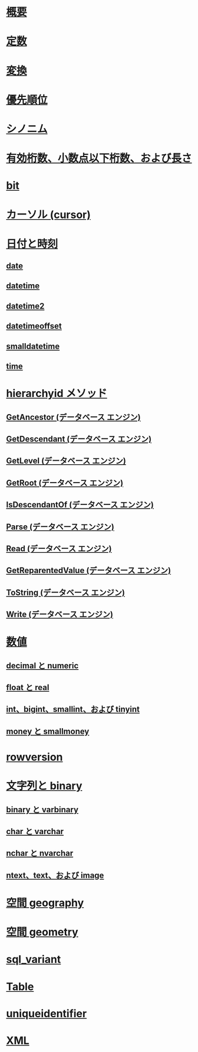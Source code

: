 # [概要](data-types-transact-sql.md)  
# [定数](constants-transact-sql.md)  
# [変換](data-type-conversion-database-engine.md)  
# [優先順位](data-type-precedence-transact-sql.md)  
# [シノニム](data-type-synonyms-transact-sql.md)  
# [有効桁数、小数点以下桁数、および長さ](precision-scale-and-length-transact-sql.md)  
# [bit](bit-transact-sql.md)  
# [カーソル (cursor)](cursor-transact-sql.md)  
# [日付と時刻](date-and-time-types.md)  
## [date](date-transact-sql.md)  
## [datetime](datetime-transact-sql.md)  
## [datetime2](datetime2-transact-sql.md)  
## [datetimeoffset](datetimeoffset-transact-sql.md)  
## [smalldatetime](smalldatetime-transact-sql.md)  
## [time](time-transact-sql.md)  

# [hierarchyid メソッド](hierarchyid-data-type-method-reference.md)  
## [GetAncestor (データベース エンジン)](getancestor-database-engine.md)  
## [GetDescendant (データベース エンジン)](getdescendant-database-engine.md)  
## [GetLevel (データベース エンジン)](getlevel-database-engine.md)  
## [GetRoot (データベース エンジン)](getroot-database-engine.md)  
## [IsDescendantOf (データベース エンジン)](isdescendantof-database-engine.md)  
## [Parse (データベース エンジン)](parse-database-engine.md)  
## [Read (データベース エンジン)](read-database-engine.md)  
## [GetReparentedValue (データベース エンジン)](getreparentedvalue-database-engine.md)  
## [ToString (データベース エンジン)](tostring-database-engine.md)  
## [Write (データベース エンジン)](write-database-engine.md)  

# [数値](numeric-types.md)  
## [decimal と numeric](decimal-and-numeric-transact-sql.md)  
## [float と real](float-and-real-transact-sql.md)  
## [int、bigint、smallint、および tinyint](int-bigint-smallint-and-tinyint-transact-sql.md)  
## [money と smallmoney](money-and-smallmoney-transact-sql.md)  

# [rowversion](rowversion-transact-sql.md)  

# [文字列と binary](string-and-binary-types.md)  
## [binary と varbinary](binary-and-varbinary-transact-sql.md)  
## [char と varchar](char-and-varchar-transact-sql.md)  
## [nchar と nvarchar](nchar-and-nvarchar-transact-sql.md)  
## [ntext、text、および image](ntext-text-and-image-transact-sql.md)  

# [空間 geography](../../t-sql/spatial-geography/spatial-types-geography.md)
# [空間 geometry](../../t-sql/spatial-geometry/spatial-types-geometry-transact-sql.md)

# [sql_variant](sql-variant-transact-sql.md)  

# [Table](table-transact-sql.md)  

# [uniqueidentifier](uniqueidentifier-transact-sql.md)  

# [XML](../../t-sql/xml/xml-transact-sql.md)
